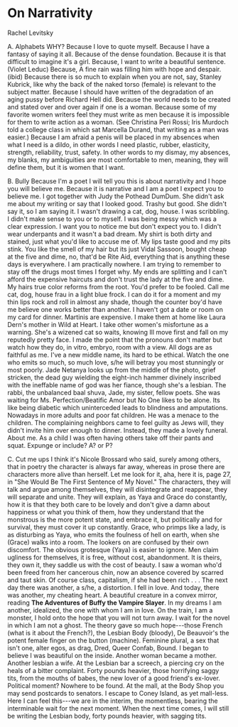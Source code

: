
# On Narrativity

Rachel Levitsky


A. Alphabets WHY? Because I love to quote myself. Because I have a
fantasy of saying it all. Because of the dense foundation. Because it
is that difficult to imagine it\'s a girl. Because, I want to write a
beautiful sentence. (Violet Leduc) Because, A fine rain was filling
him with hope and despair. (ibid) Because there is so much to explain
when you are not, say, Stanley Kubrick, like why the back of the naked
torso (female) is relevant to the subject matter. Because I should
have written of the degradation of an aging pussy before Richard Hell
did. Because the world needs to be created and stated over and over
again if one is a woman. Because some of my favorite women writers
feel they must write as men because it is impossible for them to write
action as a woman. (See Christina Peri Rossi; Iris Murdoch told a
college class in which sat Marcella Durand, that writing as a man was
easier.) Because I am afraid a penis will be placed in my absences
when what I need is a dildo, in other words I need plastic, rubber,
elasticity, strength, reliability, trust, safety. In other words to my
dismay, my absences, my blanks, my ambiguities are most comfortable to
men, meaning, they will define them, but it is women that I want.

B. Bully Because I\'m a poet I will tell you this is about narrativity
and I hope you will believe me. Because it is narrative and I am a
poet I expect you to believe me. I got together with Judy the Pothead
DumDum. She didn\'t ask me about my writing or say that I looked good.
Trashy but good. She didn\'t say it, so I am saying it. I wasn\'t
drawing a cat, dog, house. I was scribbling. I didn\'t make sense to
you or to myself. I was being messy which was a clear expression. I
want you to notice me but don\'t expect you to. I didn\'t wear
underpants and it wasn\'t a bad dream. My shirt is both dirty and
stained, just what you\'d like to accuse me of. My lips taste good and
my pits stink. You like the smell of my hair but its just Vidal
Sassoon, bought cheap at the five and dime, no, that\'d be Rite Aid,
everything that is anything these days is everywhere. I am practically
nowhere. I am trying to remember to stay off the drugs most times I
forget why. My ends are splitting and I can\'t afford the expensive
haircuts and don\'t trust the lady at the five and dime. My hairs true
color reforms from the root. You\'d prefer to be fooled. Call me cat,
dog, house frau in a light blue frock. I can do it for a moment and my
thin lips rock and roll in almost any shade, though the counter boy\'d
have me believe one works better than another. I haven\'t got a date
or room on my card for dinner. Martinis are expensive. I make them at
home like Laura Dern\'s mother in Wild at Heart. I take other women\'s
misfortune as a warning. She\'s a wizened cat so waits, knowing Ill
move first and fall on my reputedly pretty face. I made the point that
the pronouns don\'t matter but watch how they do, in vitro, embryo,
room with a view. All dogs are as faithful as me. I\'ve a new middle
name, its hard to be ethical. Watch the one who emits so much, so much
love, s/he will betray you most stunningly or most poorly. Jade
Netanya looks up from the middle of the photo, grief stricken, the
dead guy wielding the eight-inch hammer divinely inscribed with the
ineffable name of god was her fiance, though she\'s a lesbian. The
rabbi, the unbalanced baal shuva, Jade, my sister, fellow poets. She
was waiting for Ms. Perfection/Beatific Amor but No One likes to be
alone. Its like being diabetic which uninterceded leads to blindness
and amputations. Nowadays in more adults and poor fat children. He was
a menace to the children. The complaining neighbors came to feel
guilty as Jews will, they didn\'t invite him over enough to dinner.
Instead, they made a lovely funeral. About me. As a child I was often
having others take off their pants and squat. Expunge or include? A?
or P?

C. Cut me ups I think it\'s Nicole Brossard who said, surely among
others, that in poetry the character is always far away, whereas in
prose there are characters more alive than herself. Let me look for
it, aha, here it is, page 27, in "She Would Be The First Sentence of
My Novel." The characters, they will talk and argue among themselves,
they will disintegrate and reappear, they will separate and unite.
They will explain, as Yaya and Grace do constantly, how it is that
they both care to be lovely and don\'t give a damn about happiness or
what you think of them, how they understand that the monstrous is the
more potent state, and embrace it, but politically and for survival,
they must cover it up constantly. Grace, who primps like a lady, is as
disturbing as Yaya, who emits the foulness of hell on earth, when she
(Grace) walks into a room. The lookers on are confused by their own
discomfort. The obvious grotesque (Yaya) is easier to ignore. Men
claim ugliness for themselves, it is free, without cost, abandonment.
It is theirs, they own it, they saddle us with the cost of beauty. I
saw a woman who\'d been freed from her cancerous chin, now an absence
covered by scarred and taut skin. Of course class, capitalism, if she
had been rich . . . The next day there was another, a s/he, a
distortion. I fell in love. And today, there was another, my cheating
heart. A beautiful creature in a convex mirror, reading **The
Adventures of Buffy the Vampire Slayer**. In my dreams I am another,
idealized, the one with whom I am in love. On the train, I am a
monster, I hold onto the hope that you will not turn away. I wait for
the novel in which I am not a ghost. The theory gave so much
hope---those French (what is it about the French?), the Lesbian Body
(bloody), De Beauvoir\'s the potent female finger on the button
(machine). Feminine plural, a sex that isn\'t one, alter egos, as
drag, Dred, Queer Confab, Bound. I began to believe I was beautiful on
the inside. Another woman became a mother. Another lesbian a wife. At
the Lesbian bar a screech, a piercing cry on the heals of a bitter
complaint. Forty pounds heavier, those horrifying saggy tits, from the
mouths of babes, the new lover of a good friend\'s ex-lover. Political
moment? Nowhere to be found. At the mall, at the Body Shop you may
send postcards to senators. I escape to Coney Island, as yet
mall-less. Here I can feel this---we are in the interim, the
momentless, bearing the interminable wait for the next moment. When
the next time comes, I will still be writing the Lesbian body, forty
pounds heavier, with sagging tits.

 

 


